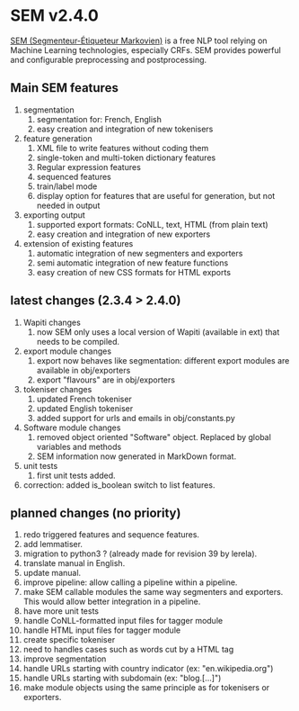 # SEM v2.4.0
[SEM (Segmenteur-Étiqueteur Markovien)](http://www.lattice.cnrs.fr/sites/itellier/SEM.html) is a free NLP tool relying on Machine Learning technologies, especially CRFs. SEM provides powerful and configurable preprocessing and postprocessing.

## Main SEM features
1. segmentation
   1. segmentation for: French, English
   2. easy creation and integration of new tokenisers
2. feature generation
   1. XML file to write features without coding them
   2. single-token and multi-token dictionary features
   3. Regular expression features
   4. sequenced features
   5. train/label mode
   6. display option for features that are useful for generation, but not needed in output
3. exporting output
   1. supported export formats: CoNLL, text, HTML (from plain text)
   2. easy creation and integration of new exporters
4. extension of existing features
   1. automatic integration of new segmenters and exporters
   2. semi automatic integration of new feature functions
   3. easy creation of new CSS formats for HTML exports

## latest changes (2.3.4 > 2.4.0)
1. Wapiti changes
   1. now SEM only uses a local version of Wapiti (available in ext) that needs to be compiled.
2. export module changes
   1. export now behaves like segmentation: different export modules are available in obj/exporters
   2. export "flavours" are in obj/exporters
3. tokeniser changes
   1. updated French tokeniser
   2. updated English tokeniser
   3. added support for urls and emails in obj/constants.py
4. Software module changes
   1. removed object oriented "Software" object. Replaced by global variables and methods
   2. SEM information now generated in MarkDown format.
5. unit tests
   1. first unit tests added.
6. correction: added is_boolean switch to list features.

## planned changes (no priority)
1. redo triggered features and sequence features.
2. add lemmatiser.
3. migration to python3 ? (already made for revision 39 by lerela).
4. translate manual in English.
5. update manual.
6. improve pipeline: allow calling a pipeline within a pipeline.
7. make SEM callable modules the same way segmenters and exporters. This would allow better integration in a pipeline.
8. have more unit tests
9. handle CoNLL-formatted input files for tagger module
10. handle HTML input files for tagger module
   1. create specific tokeniser
   2. need to handles cases such as words cut by a HTML tag
11. improve segmentation
   1. handle URLs starting with country indicator (ex: "en.wikipedia.org")
   2. handle URLs starting with subdomain (ex: "blog.[...]")
12. make module objects using the same principle as for tokenisers or exporters.
